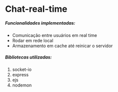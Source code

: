 # Chat-real-time

##### Funcionalidades implementadas:

- Comunicação entre usuários em real time
- Rodar em rede local
- Armazenamento em cache até reinicar o servidor


##### Bibliotecas utilizadas:

1. socket-io
2. express
3. ejs
4. nodemon
